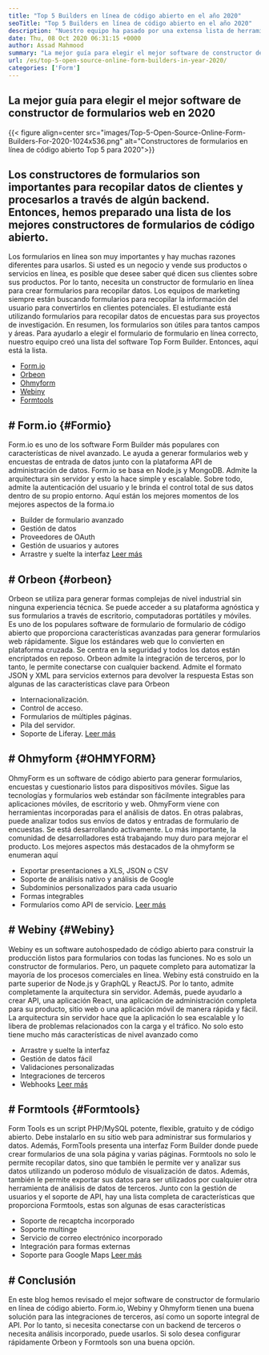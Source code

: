 ```yaml
---
title: "Top 5 Builders en línea de código abierto en el año 2020" 
seoTitle: "Top 5 Builders en línea de código abierto en el año 2020" 
description: "Nuestro equipo ha pasado por una extensa lista de herramientas de formulario de formulario y hemos breve algunos de los principales software de constructor de formularios en línea para usted." 
date: Thu, 08 Oct 2020 06:31:15 +0000
author: Assad Mahmood
summary: "La mejor guía para elegir el mejor software de constructor de formularios web en 2020" 
url: /es/top-5-open-source-online-form-builders-in-year-2020/
categories: ['Form']
---
```


## La mejor guía para elegir el mejor software de constructor de formularios web en 2020

{{< figure align=center src="images/Top-5-Open-Source-Online-Form-Builders-For-2020-1024x536.png" alt="Constructores de formularios en línea de código abierto Top 5 para 2020">}}


## Los constructores de formularios son importantes para recopilar datos de clientes y procesarlos a través de algún backend. Entonces, hemos preparado una lista de los mejores constructores de formularios de código abierto.
Los formularios en línea son muy importantes y hay muchas razones diferentes para usarlos. Si usted es un negocio y vende sus productos o servicios en línea, es posible que desee saber qué dicen sus clientes sobre sus productos. Por lo tanto, necesita un constructor de formulario en línea para crear formularios para recopilar datos.
Los equipos de marketing siempre están buscando formularios para recopilar la información del usuario para convertirlos en clientes potenciales. El estudiante está utilizando formularios para recopilar datos de encuestas para sus proyectos de investigación. En resumen, los formularios son útiles para tantos campos y áreas.
Para ayudarlo a elegir el formulario de formulario en línea correcto, nuestro equipo creó una lista del software Top Form Builder. Entonces, aquí está la lista.
  * [Form.io][1]
  * [Orbeon][2]
  * [Ohmyform][3]
  * [Webiny][4]
  * [Formtools][5]

## # **Form.io** {#Formio}
Form.io es uno de los software Form Builder más populares con características de nivel avanzado. Le ayuda a generar formularios web y encuestas de entrada de datos junto con la plataforma API de administración de datos.
Form.io se basa en Node.js y MongoDB. Admite la arquitectura sin servidor y esto la hace simple y escalable. Sobre todo, admite la autenticación del usuario y le brinda el control total de sus datos dentro de su propio entorno.
Aquí están los mejores momentos de los mejores aspectos de la forma.io
  * Builder de formulario avanzado
  * Gestión de datos
  * Proveedores de OAuth
  * Gestión de usuarios y autores
  * Arrastre y suelte la interfaz
    [Leer más][6]

## # **Orbeon** {#orbeon}
Orbeon se utiliza para generar formas complejas de nivel industrial sin ninguna experiencia técnica. Se puede acceder a su plataforma agnóstica y sus formularios a través de escritorio, computadoras portátiles y móviles.
Es uno de los populares software de formulario de formulario de código abierto que proporciona características avanzadas para generar formularios web rápidamente. Sigue los estándares web que lo convierten en plataforma cruzada. Se centra en la seguridad y todos los datos están encriptados en reposo.
Orbeon admite la integración de terceros, por lo tanto, le permite conectarse con cualquier backend. Admite el formato JSON y XML para servicios externos para devolver la respuesta
Estas son algunas de las características clave para Orbeon
  * Internacionalización.
  * Control de acceso.
  * Formularios de múltiples páginas.
  * Pila del servidor.
  * Soporte de Liferay.
    [Leer más][7]

## # **Ohmyform** {#OHMYFORM}
OhmyForm es un software de código abierto para generar formularios, encuestas y cuestionario listos para dispositivos móviles. Sigue las tecnologías y formularios web estándar son fácilmente integrables para aplicaciones móviles, de escritorio y web.
OhmyForm viene con herramientas incorporadas para el análisis de datos. En otras palabras, puede analizar todos sus envíos de datos y entradas de formulario de encuestas. Se está desarrollando activamente. Lo más importante, la comunidad de desarrolladores está trabajando muy duro para mejorar el producto.
Los mejores aspectos más destacados de la ohmyform se enumeran aquí
  * Exportar presentaciones a XLS, JSON o CSV
  * Soporte de análisis nativo y análisis de Google
  * Subdominios personalizados para cada usuario
  * Formas integrables
  * Formularios como API de servicio.
    [Leer más][8]

## # **Webiny** {#Webiny}
Webiny es un software autohospedado de código abierto para construir la producción listos para formularios con todas las funciones. No es solo un constructor de formularios. Pero, un paquete completo para automatizar la mayoría de los procesos comerciales en línea.
Webiny está construido en la parte superior de Node.js y GraphQL y ReactJS. Por lo tanto, admite completamente la arquitectura sin servidor. Además, puede ayudarlo a crear API, una aplicación React, una aplicación de administración completa para su producto, sitio web o una aplicación móvil de manera rápida y fácil.
La arquitectura sin servidor hace que la aplicación lo sea escalable y lo libera de problemas relacionados con la carga y el tráfico. No solo esto tiene mucho más características de nivel avanzado como
  * Arrastre y suelte la interfaz
  * Gestión de datos fácil
  * Validaciones personalizadas
  * Integraciones de terceros
  * Webhooks
    [Leer más][9]

## # **Formtools** {#Formtools}
Form Tools es un script PHP/MySQL potente, flexible, gratuito y de código abierto. Debe instalarlo en su sitio web para administrar sus formularios y datos. Además, FormTools presenta una interfaz Form Builder donde puede crear formularios de una sola página y varias páginas.
Formtools no solo le permite recopilar datos, sino que también le permite ver y analizar sus datos utilizando un poderoso módulo de visualización de datos. Además, también le permite exportar sus datos para ser utilizados por cualquier otra herramienta de análisis de datos de terceros.
Junto con la gestión de usuarios y el soporte de API, hay una lista completa de características que proporciona Formtools, estas son algunas de esas características
  * Soporte de recaptcha incorporado
  * Soporte multinge
  * Servicio de correo electrónico incorporado
  * Integración para formas externas
  * Soporte para Google Maps
    [Leer más][10]

## # Conclusión
En este blog hemos revisado el mejor software de constructor de formulario en línea de código abierto. Form.io, Webiny y Ohmyform tienen una buena solución para las integraciones de terceros, así como un soporte integral de API. Por lo tanto, si necesita conectarse con un backend de terceros o necesita análisis incorporado, puede usarlos. Si solo desea configurar rápidamente Orbeon y Formtools son una buena opción.

  
[1]: #formio
[2]: #orbeon
[3]: #ohmyform
[4]: #webiny
[5]: #formtools
[6]: https://products.containerize.com/form/formio
[7]: https://products.containerize.com/form/orbeon
[8]: https://products.containerize.com/form/ohmyform
[9]: https://products.containerize.com/form/webiny
[10]: https://products.containerize.com/form/formtools
